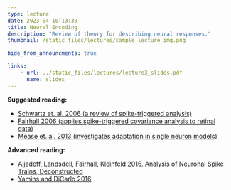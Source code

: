 ```yaml
---
type: lecture
date: 2023-04-10T13:30
title: Neural Encoding
description: "Review of theory for describing neural responses."
thumbnail: /static_files/lectures/sample_lecture_img.png

hide_from_announcments: true

links: 
    - url: ../static_files/lectures/lecture3_slides.pdf
      name: slides
---
```


**Suggested reading:**
- [Schwartz et. al. 2006 (a review of spike-triggered analysis)](http://jov.arvojournals.org/article.aspx?articleid=2192881)
- [Fairhall 2006 (applies spike-triggered covariance analysis to retinal data)](http://jn.physiology.org/content/96/5/2724.long)
- [Mease et. al. 2013 (investigates adaptation in single neuron models)](http://www.ncbi.nlm.nih.gov/pmc/articles/PMC3721832/)

**Advanced reading:**
- [Aljadeff, Landsdell, Fairhall, Kleinfeld 2016. Analysis of Neuronal Spike Trains, Deconstructed](https://www.ncbi.nlm.nih.gov/pubmed/27477016)
- [Yamins and DiCarlo 2016](https://www.nature.com/articles/nn.4244)

